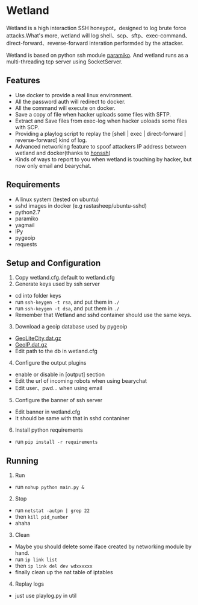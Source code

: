 # Wetland
Wetland is a high interaction SSH honeypot，designed to log brute force attacks.What's more, wetland will log shell、scp、sftp、exec-command、direct-forward、reverse-forward interation performded by the attacker.

Wetland is based on python ssh module [paramiko](https://github.com/paramiko/paramiko/). And wetland runs as a multi-threading tcp server using SocketServer.

## Features
* Use docker to provide a real linux environment.
* All the password auth will redirect to docker.
* All the command will execute on docker.
* Save a copy of file when hacker uploads some files with SFTP.
* Extract and Save files from exec-log when hacker uoloads some files with SCP.
* Providing a playlog script to replay the [shell | exec | direct-forward | reverse-forward] kind of log.
* Advanced networking feature to spoof attackers IP address between wetland and docker(thanks to [honssh](https://github.com/tnich/honssh))
* Kinds of ways to report to you when wetland is touching by hacker, but now only email and bearychat.

## Requirements
* A linux system (tested on ubuntu)
* sshd images in docker (e.g rastasheep/ubuntu-sshd)
* python2.7
* paramiko
* yagmail
* IPy
* pygeoip
* requests

## Setup and Configuration
1. Copy wetland.cfg.default to wetland.cfg
2. Generate keys used by ssh server
  * cd into folder keys
  * run `ssh-keygen -t rsa`, and put them in `./`
  * run `ssh-keygen -t dsa`, and put them in `./`
  * Remember that Wetland and sshd container should use the same keys.
3. Download a geoip database used by pygeoip
  * [GeoLiteCity.dat.gz](http://geolite.maxmind.com/download/geoip/database/GeoLiteCity.dat.gz)
  * [GeoIP.dat.gz]( http://geolite.maxmind.com/download/geoip/database/GeoLiteCountry/GeoIP.dat.gz)
  * Edit path to the db in wetland.cfg
4. Configure the output plugins
  * enable or disable in [output] section
  * Edit the url of incoming robots when using bearychat
  * Edit user、pwd... when using email
5. Configure the banner of ssh server
  * Edit banner in wetland.cfg
  * It should be same with that in sshd contaniner
6. Install python requirements
  * run `pip install -r requirements`

## Running
1. Run
  * run `nohup python main.py &`
2. Stop
  * run `netstat -autpn | grep 22`
  * then `kill pid_number`
  * ahaha
3. Clean
  * Maybe you should delete some iface created by networking module by hand.
  * run `ip link list`
  * then `ip link del dev wdxxxxxx`
  * finally clean up the nat table of iptables
4. Replay logs
  * just use playlog.py in util